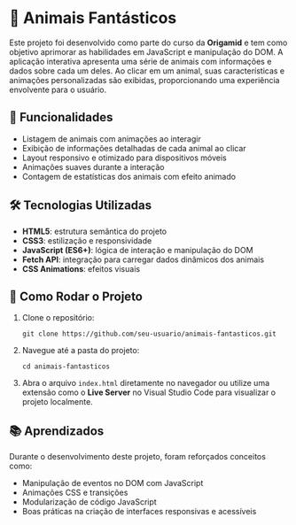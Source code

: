 # 🐾 Animais Fantásticos

<p>Este projeto foi desenvolvido como parte do curso da <strong>Origamid</strong> e tem como objetivo aprimorar as habilidades em JavaScript e manipulação do DOM. A aplicação interativa apresenta uma série de animais com informações e dados sobre cada um deles. Ao clicar em um animal, suas características e animações personalizadas são exibidas, proporcionando uma experiência envolvente para o usuário.</p>

## 🚀 Funcionalidades

<ul>
  <li>Listagem de animais com animações ao interagir</li>
  <li>Exibição de informações detalhadas de cada animal ao clicar</li>
  <li>Layout responsivo e otimizado para dispositivos móveis</li>
  <li>Animações suaves durante a interação</li>
  <li>Contagem de estatísticas dos animais com efeito animado</li>
</ul>

## 🛠️ Tecnologias Utilizadas

<ul>
  <li><strong>HTML5</strong>: estrutura semântica do projeto</li>
  <li><strong>CSS3</strong>: estilização e responsividade</li>
  <li><strong>JavaScript (ES6+)</strong>: lógica de interação e manipulação do DOM</li>
  <li><strong>Fetch API</strong>: integração para carregar dados dinâmicos dos animais</li>
  <li><strong>CSS Animations</strong>: efeitos visuais</li>
</ul>

## 🚧 Como Rodar o Projeto

<ol>
  <li>Clone o repositório:
    <pre><code>git clone https://github.com/seu-usuario/animais-fantasticos.git</code></pre>
  </li>
  <li>Navegue até a pasta do projeto:
    <pre><code>cd animais-fantasticos</code></pre>
  </li>
  <li>Abra o arquivo <code>index.html</code> diretamente no navegador ou utilize uma extensão como o <strong>Live Server</strong> no Visual Studio Code para visualizar o projeto localmente.</li>
</ol>

## 📚 Aprendizados

<p>Durante o desenvolvimento deste projeto, foram reforçados conceitos como:</p>

<ul>
  <li>Manipulação de eventos no DOM com JavaScript</li>
  <li>Animações CSS e transições</li>
  <li>Modularização de código JavaScript</li>
  <li>Boas práticas na criação de interfaces responsivas e acessíveis</li>
</ul>
